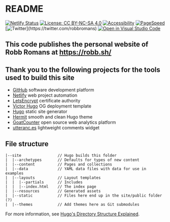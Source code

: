 # README

[![Netlify Status](https://api.netlify.com/api/v1/badges/15a99f94-b4f9-46a7-bf2c-122bee83114a/deploy-status)](https://app.netlify.com/sites/robb-sh/deploys)
[![License: CC BY-NC-SA 4.0](https://img.shields.io/badge/License-CC%20BY--NC--SA%204.0-success.svg)](https://creativecommons.org/licenses/by-nc-sa/4.0/)
[![Accessibility](https://img.shields.io/badge/accessibility-passing-success?style=flat&logo=html5&logoColor=white)](https://wave.webaim.org/report#/https://robb.sh/)
[![PageSpeed](https://img.shields.io/badge/PageSpeed-98%20%2F%20100-success?style=flat&logo=google&logoColor=white)](https://developers.google.com/speed/pagespeed/insights/?url=https%3A%2F%2Frobb.sh%2F&tab=desktop)
[![Twitter](https://img.shields.io/twitter/follow/RobbRomans.svg?style=social")](https://twitter.com/robbromans)
[![Open in Visual Studio Code](https://img.shields.io/static/v1?logo=visualstudiocode&label=&message=Open%20in%20Visual%20Studio%20Code&labelColor=2c2c32&color=007acc&logoColor=007acc)](https://open.vscode.dev/robb-romans/robb-sh-hugo)

## This code publishes the personal website of Robb Romans at <https://robb.sh/>

## Thank you to the following projects for the tools used to build this site

- [GitHub](https://github.com/) software development platform
- [Netlify](https://www.netlify.com/) web project automation
- [LetsEncrypt](https://letsencrypt.org/) certificate authority
- [Victor Hugo](https://github.com/netlify-templates/victor-hugo/) OG deployment template
- [Hugo](https://gohugo.io/) static site generator
- [Hermit](https://github.com/Track3/hermit) smooth and clean Hugo theme
- [GoatCounter](https://www.goatcounter.com/) open source web analytics platform
- [utteranc.es](https://utteranc.es/) lightweight comments widget

## File structure

```text
|--site                // Hugo builds this folder
|  |--archetypes       // Defaults for types of new content
|  |--content          // Pages and collections
|  |--data             // YAML data files with data for use in examples
|  |--layouts          // Layout templates
|  |  |--partials      // Includes
|  |  |--index.html    // The index page
|  |--resources        // Generated assets
|  |--static           // Files here end up in the site/public folder (?)
|  |--themes           // Add themes here as Git submodules
```

For more information, see [Hugo's Directory Structure Explained](https://www.jakewiesler.com/blog/hugo-directory-structure/).
